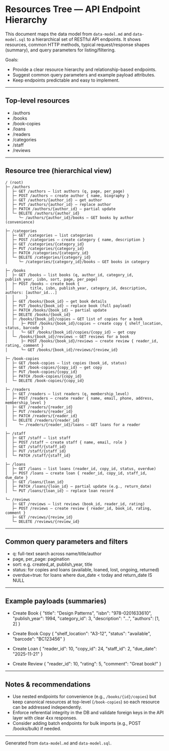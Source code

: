 # Resources Tree — API Endpoint Hierarchy

This document maps the data model from `data-model.md` and `data-model.sql` to a hierarchical set of RESTful API endpoints. It shows resources, common HTTP methods, typical request/response shapes (summary), and query parameters for listing/filtering.

Goals:
- Provide a clear resource hierarchy and relationship-based endpoints.
- Suggest common query parameters and example payload attributes.
- Keep endpoints predictable and easy to implement.

---

## Top-level resources

- /authors
- /books
- /book-copies
- /loans
- /readers
- /categories
- /staff
- /reviews

---

## Resource tree (hierarchical view)

```
/ (root)
├─ /authors
│  ├─ GET /authors — list authors (q, page, per_page)
│  ├─ POST /authors — create author { name, biography }
│  ├─ GET /authors/{author_id} — get author
│  ├─ PUT /authors/{author_id} — replace author
│  ├─ PATCH /authors/{author_id} — partial update
│  └─ DELETE /authors/{author_id}
│     └─ /authors/{author_id}/books — GET books by author (convenience)

├─ /categories
│  ├─ GET /categories — list categories
│  ├─ POST /categories — create category { name, description }
│  ├─ GET /categories/{category_id}
│  ├─ PUT /categories/{category_id}
│  ├─ PATCH /categories/{category_id}
│  └─ DELETE /categories/{category_id}
│     └─ /categories/{category_id}/books — GET books in category

├─ /books
│  ├─ GET /books — list books (q, author_id, category_id, publish_year, isbn, sort, page, per_page)
│  ├─ POST /books — create book {
│  │       title, isbn, publish_year, category_id, description, authors: [author_id...]
│  │     }
│  ├─ GET /books/{book_id} — get book details
│  ├─ PUT /books/{book_id} — replace book (full payload)
│  ├─ PATCH /books/{book_id} — partial update
│  ├─ DELETE /books/{book_id}
│  ├─ /books/{book_id}/copies — GET list of copies for a book
│  │   ├─ POST /books/{book_id}/copies — create copy { shelf_location, status, barcode }
│  │   └─ GET /books/{book_id}/copies/{copy_id} — get copy
│  └─ /books/{book_id}/reviews — GET reviews for a book
│      ├─ POST /books/{book_id}/reviews — create review { reader_id, rating, comment }
│      └─ GET /books/{book_id}/reviews/{review_id}

├─ /book-copies
│  ├─ GET /book-copies — list copies (book_id, status)
│  ├─ GET /book-copies/{copy_id} — get copy
│  ├─ PUT /book-copies/{copy_id}
│  ├─ PATCH /book-copies/{copy_id}
│  └─ DELETE /book-copies/{copy_id}

├─ /readers
│  ├─ GET /readers — list readers (q, membership_level)
│  ├─ POST /readers — create reader { name, email, phone, address, membership_level }
│  ├─ GET /readers/{reader_id}
│  ├─ PUT /readers/{reader_id}
│  ├─ PATCH /readers/{reader_id}
│  └─ DELETE /readers/{reader_id}
│     └─ /readers/{reader_id}/loans — GET loans for a reader

├─ /staff
│  ├─ GET /staff — list staff
│  ├─ POST /staff — create staff { name, email, role }
│  ├─ GET /staff/{staff_id}
│  ├─ PUT /staff/{staff_id}
│  └─ PATCH /staff/{staff_id}

├─ /loans
│  ├─ GET /loans — list loans (reader_id, copy_id, status, overdue)
│  ├─ POST /loans — create loan { reader_id, copy_id, staff_id, due_date }
│  ├─ GET /loans/{loan_id}
│  ├─ PATCH /loans/{loan_id} — partial update (e.g., return_date)
│  └─ PUT /loans/{loan_id} — replace loan record

└─ /reviews
   ├─ GET /reviews — list reviews (book_id, reader_id, rating)
   ├─ POST /reviews — create review { reader_id, book_id, rating, comment }
   ├─ GET /reviews/{review_id}
   └─ DELETE /reviews/{review_id}
```

---

## Common query parameters and filters

- q: full-text search across name/title/author
- page, per_page: pagination
- sort: e.g. created_at, publish_year, title
- status: for copies and loans (available, loaned, lost, ongoing, returned)
- overdue=true: for loans where due_date < today and return_date IS NULL

---

## Example payloads (summaries)

- Create Book
  {
    "title": "Design Patterns",
    "isbn": "978-0201633610",
    "publish_year": 1994,
    "category_id": 3,
    "description": "...",
    "authors": [1, 2]
  }

- Create Book Copy
  { "shelf_location": "A3-12", "status": "available", "barcode": "BC123456" }

- Create Loan
  { "reader_id": 10, "copy_id": 24, "staff_id": 2, "due_date": "2025-11-21" }

- Create Review
  { "reader_id": 10, "rating": 5, "comment": "Great book!" }

---

## Notes & recommendations

- Use nested endpoints for convenience (e.g., `/books/{id}/copies`) but keep canonical resources at top-level (`/book-copies`) so each resource can be addressed independently.
- Enforce referential integrity in the DB and validate foreign keys in the API layer with clear 4xx responses.
- Consider adding batch endpoints for bulk imports (e.g., POST /books/bulk) if needed.

---

Generated from `data-model.md` and `data-model.sql`.